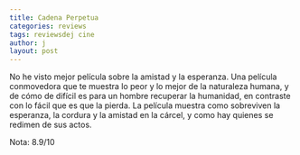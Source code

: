 ```yaml
---
title: Cadena Perpetua
categories: reviews
tags: reviewsdej cine
author: j
layout: post
---
```


No he visto mejor película sobre la amistad y la esperanza. Una película conmovedora que te muestra lo peor y lo mejor de la naturaleza humana, y de cómo de difícil es para un hombre recuperar la humanidad, en contraste con lo fácil que es que la pierda. La película muestra como sobreviven la esperanza, la cordura y la amistad en la cárcel, y como hay quienes se redimen de sus actos.

Nota: 8.9/10
